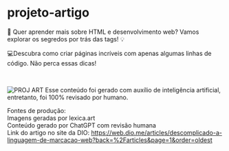 # projeto-artigo

🚀 Quer aprender mais sobre HTML e desenvolvimento web? Vamos explorar os segredos por trás das tags! 💡 
<br>

💻Descubra como criar páginas incríveis com apenas algumas linhas de código. Não perca essas dicas!

<br>

![PROJ ART](https://github.com/dvpdsc/projeto-artigo/assets/148638306/cd462847-82bb-4d83-9c0c-30540939fdee)
Esse conteúdo foi gerado com auxílio de inteligência artificial, entretanto, foi 100% revisado por humano.
<br>

Fontes de produção:
<br>
Imagens geradas por lexica.art
<br>
Conteúdo gerado por ChatGPT com revisão humana
<br>
Link do artigo no site da DIO: https://web.dio.me/articles/descomplicado-a-linguagem-de-marcacao-web?back=%2Farticles&page=1&order=oldest


